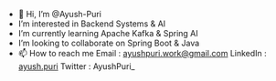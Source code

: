 - 👋 Hi, I’m @Ayush-Puri
-    I’m interested in Backend Systems & AI
-    I’m currently learning Apache Kafka & Spring AI
-    I’m looking to collaborate on Spring Boot & Java
- 📫 How to reach me Email : ayushpuri.work@gmail.com
                      LinkedIn : [ayush.puri](www.linkedin.com/in/ayushpurii)
                      Twitter : AyushPuri_
